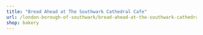 ```yaml
---
title: "Bread Ahead at The Southwark Cathedral Cafe"
url: /london-borough-of-southwark/bread-ahead-at-the-southwark-cathedral-cafe/
shop: bakery
---
```

